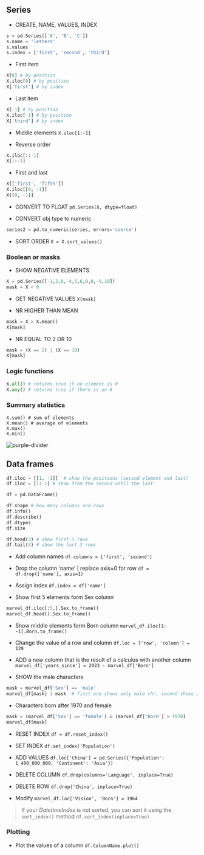 ## Series

- CREATE, NAME, VALUES, INDEX

```python
s = pd.Series(['A', 'B', 'C']) 
s.name = 'letters' 
s.values 
s.index = ['first', 'second', 'third']
```
- First item
```python
X[0] # by position
X.iloc[0] # by position
X['first'] # by index
```

- Last item
```python
X[-1] # by position
X.iloc[-1] # by position
X['third'] # by index
```
- Middle elements
`X.iloc[1:-1]`

- Reverse order 
```python
X.iloc[::-1]
X[::-1]
```

- First and last
```python
X[['first', 'fifth']]
X.iloc[[0, -1]]
X[[0, -1]]
```

- CONVERT TO FLOAT
`pd.Series(X, dtype=float)` 

- CONVERT obj type to numeric
```python
series2 = pd.to_numeric(series, errors='coerce')
```

- SORT ORDER
`X = X.sort_values()`  

### Boolean or masks

- SHOW NEGATIVE ELEMENTS
```python
X = pd.Series([-1,2,0,-4,5,6,0,0,-9,10])
mask = X < 0
```

- GET NEGATIVE VALUES
`X[mask]` 

- NR HIGHER THAN MEAN
```python
mask = X > X.mean()
X[mask] 
```

- NR EQUAL TO 2 OR 10
```python
mask = (X == 2) | (X == 10)
X[mask] 
```

### Logic functions
```python
X.all() # returns true if no element is 0
X.any() # returns true if there is an 0
```

### Summary statistics
```
X.sum() # sum of elements
X.mean() # average of elements
X.max()
X.min()
```

![purple-divider](https://user-images.githubusercontent.com/7065401/52071927-c1cd7100-2562-11e9-908a-dde91ba14e59.png)

## Data frames

```python
df.iloc = [[1, -1]]  # show the positions (second element and last)
df.iloc = [1:-1] # show from the second until the last
```

```python
df = pd.DataFrame()

df.shape # how many columns and rows
df.info()
df.describe()
df.dtypes
df.size

df.head(3) # show first 3 rows
df.tail(3) # show the last 3 rows
```
- Add column names
`df.columns = ['first', 'second']`

- Drop the column 'name' | replace axis=0 for row
`df = df.drop(['name'], axis=1)`

- Assign index
`df.index = df['name']` 

- Show first 5 elements form Sex column
``` python
marvel_df.iloc[:5,].Sex.to_frame()
marvel_df.head().Sex.to_frame()
```

- Show middle elements form Born column
`marvel_df.iloc[1: -1].Born.to_frame()`

- Change the value of a row and column
`df.loc = ['row', 'column'] = 129`

- ADD a new column that is the result of a calculus with another column
`marvel_df['years_since'] = 2023 - marvel_df['Born']`

- SHOW the male characters
```python
mask = marvel_df['Sex'] == 'male'
marvel_df[mask] | mask  # first one shows only male chr, second shows all
```

- Characters born after 1970 and female
```python
mask = (marvel_df['Sex'] == 'female') & (marvel_df['Born'] > 1970)
marvel_df[mask]
```

- RESET INDEX
`df = df.reset_index()`

- SET INDEX
`df.set_index('Population')`

- ADD VALUES
`df.loc['China'] = pd.Series({'Population': 1_400_000_000, 'Continent': 'Asia'})`

- DELETE COLUMN
`df.drop(columns='Language', inplace=True)`

- DELETE ROW
`df.drop('China', inplace=True)`

- Modify 
`marvel_df.loc['Vision', 'Born'] = 1964`


> If your _DatetimeIndex_ is not sorted, you can sort it using the `sort_index()` method
`df.sort_index(inplace=True)`

### Plotting

- Plot the values of a column
`df.ColumnName.plot()`
